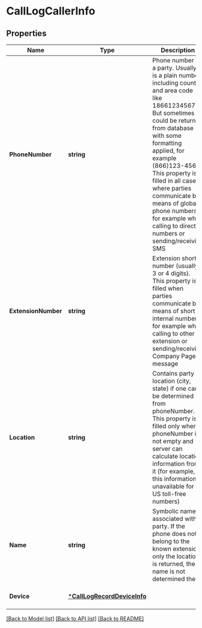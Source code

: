 # CallLogCallerInfo

## Properties
Name | Type | Description | Notes
------------ | ------------- | ------------- | -------------
**PhoneNumber** | **string** | Phone number of a party. Usually it is a plain number including country and area code like 18661234567. But sometimes it could be returned from database with some formatting applied, for example (866)123-4567. This property is filled in all cases where parties communicate by means of global phone numbers, for example when calling to direct numbers or sending/receiving SMS | [optional] [default to null]
**ExtensionNumber** | **string** | Extension short number (usually 3 or 4 digits). This property is filled when parties communicate by means of short internal numbers, for example when calling to other extension or sending/receiving Company Pager message | [optional] [default to null]
**Location** | **string** | Contains party location (city, state) if one can be determined from phoneNumber. This property is filled only when phoneNumber is not empty and server can calculate location information from it (for example, this information is unavailable for US toll-free numbers) | [optional] [default to null]
**Name** | **string** | Symbolic name associated with a party. If the phone does not belong to the known extension, only the location is returned, the name is not determined then | [optional] [default to null]
**Device** | [***CallLogRecordDeviceInfo**](CallLogRecordDeviceInfo.md) |  | [optional] [default to null]

[[Back to Model list]](../README.md#documentation-for-models) [[Back to API list]](../README.md#documentation-for-api-endpoints) [[Back to README]](../README.md)


